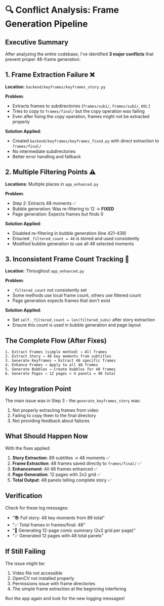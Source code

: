 # 🔍 Conflict Analysis: Frame Generation Pipeline

## Executive Summary

After analyzing the entire codebase, I've identified **3 major conflicts** that prevent proper 48-frame generation:

## 1. **Frame Extraction Failure** ❌

**Location**: `backend/keyframes/keyframes_story.py`

**Problem**: 
- Extracts frames to subdirectories (`frames/sub1/`, `frames/sub2/`, etc.)
- Tries to copy to `frames/final/` but the copy operation was failing
- Even after fixing the copy operation, frames might not be extracted properly

**Solution Applied**:
- Created `backend/keyframes/keyframes_fixed.py` with direct extraction to `frames/final/`
- No intermediate subdirectories
- Better error handling and fallback

## 2. **Multiple Filtering Points** ⚠️

**Locations**: Multiple places in `app_enhanced.py`

**Problem**:
- Step 2: Extracts 48 moments ✅
- Bubble generation: Was re-filtering to 12 → **FIXED**
- Page generation: Expects frames but finds 0

**Solution Applied**:
- Disabled re-filtering in bubble generation (line 421-439)
- Ensured `_filtered_count = 48` is stored and used consistently
- Modified bubble generation to use all 48 selected moments

## 3. **Inconsistent Frame Count Tracking** 🔄

**Location**: Throughout `app_enhanced.py`

**Problem**:
- `_filtered_count` not consistently set
- Some methods use local frame count, others use filtered count
- Page generation expects frames that don't exist

**Solution Applied**:
- Set `self._filtered_count = len(filtered_subs)` after story extraction
- Ensure this count is used in bubble generation and page layout

## The Complete Flow (After Fixes)

```
1. Extract Frames (simple method) → All frames
2. Extract Story → 48 key moments from subtitles
3. Generate Keyframes → Extract 48 specific frames
4. Enhance Frames → Apply to all 48 frames
5. Generate Bubbles → Create bubbles for 48 frames
6. Generate Pages → 12 pages × 4 panels = 48 total
```

## Key Integration Point

The main issue was in Step 3 - the `generate_keyframes_story` was:
1. Not properly extracting frames from video
2. Failing to copy them to the final directory
3. Not providing feedback about failures

## What Should Happen Now

With the fixes applied:

1. **Story Extraction**: 89 subtitles → 48 moments ✅
2. **Frame Extraction**: 48 frames saved directly to `frames/final/` ✅
3. **Enhancement**: All 48 frames enhanced ✅
4. **Page Generation**: 12 pages with 2x2 grid ✅
5. **Total Output**: 48 panels telling complete story ✅

## Verification

Check for these log messages:
- "📚 Full story: 48 key moments from 89 total"
- "✅ Total frames in frames/final: 48"
- "📖 Generating 12-page comic summary (2x2 grid per page)"
- "✅ Generated 12 pages with 48 total panels"

## If Still Failing

The issue might be:
1. Video file not accessible
2. OpenCV not installed properly
3. Permissions issue with frame directories
4. The simple frame extraction at the beginning interfering

Run the app again and look for the new logging messages!